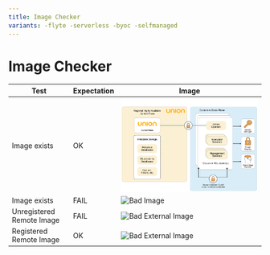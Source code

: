 ```yaml
---
title: Image Checker
variants: -flyte -serverless -byoc -selfmanaged
---
```


# Image Checker

| Test | Expectation | Image |
| --- | --- | --- |
| Image exists | OK | ![Good Image](../../_static/images/deployment/architecture.svg "medium") |
| Image exists | FAIL | ![Bad Image](/does/not/exist) |
| Unregistered Remote Image | FAIL | ![Bad External Image](https://www.union.ai/docs/flyte/images/icon-logo-flyte.png "icon") |
| Registered Remote Image | OK | ![Bad External Image](https://www.union.ai/docs/byoc/images/icon-logo.svg "icon") |